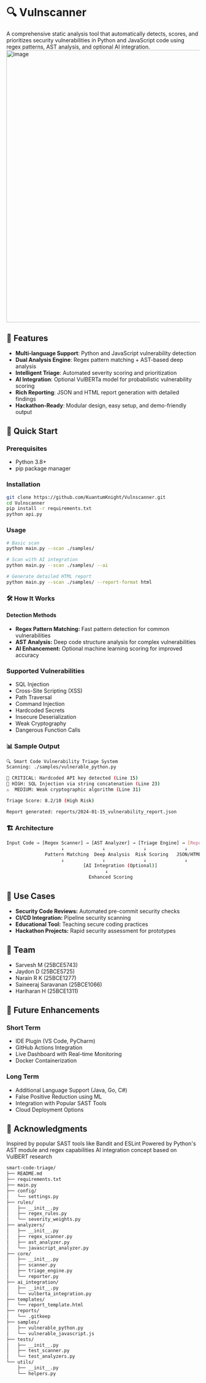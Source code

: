 # 🔍 Vulnscanner
A comprehensive static analysis tool that automatically detects, scores, and prioritizes security vulnerabilities in Python and JavaScript code using regex patterns, AST analysis, and optional AI integration.
<img width="1280" height="709" alt="image" src="https://github.com/user-attachments/assets/c77f28ab-c414-48ab-b8ba-9ffada4aac91" />

## 🌟 **Features**

- **Multi-language Support**: Python and JavaScript vulnerability detection
- **Dual Analysis Engine**: Regex pattern matching + AST-based deep analysis
- **Intelligent Triage**: Automated severity scoring and prioritization
- **AI Integration**: Optional VulBERTa model for probabilistic vulnerability scoring
- **Rich Reporting**: JSON and HTML report generation with detailed findings
- **Hackathon-Ready**: Modular design, easy setup, and demo-friendly output

## 🚀 **Quick Start**

### **Prerequisites**
- Python 3.8+
- pip package manager

### Installation
```bash
git clone https://github.com/KuantumKnight/Vulnscanner.git
cd Vulnscanner
pip install -r requirements.txt
python api.py
```
### Usage
```bash
# Basic scan
python main.py --scan ./samples/

# Scan with AI integration
python main.py --scan ./samples/ --ai

# Generate detailed HTML report
python main.py --scan ./samples/ --report-format html
```
### 🛠️ How It Works
#### Detection Methods
- **Regex Pattern Matching:**  Fast pattern detection for common vulnerabilities
- **AST Analysis:**  Deep code structure analysis for complex vulnerabilities
- **AI Enhancement:**  Optional machine learning scoring for improved accuracy
### Supported Vulnerabilities
- SQL Injection
- Cross-Site Scripting (XSS)
- Path Traversal
- Command Injection
- Hardcoded Secrets
- Insecure Deserialization
- Weak Cryptography
- Dangerous Function Calls

### 📊 Sample Output
```bash
🔍 Smart Code Vulnerability Triage System
Scanning: ./samples/vulnerable_python.py

🚨 CRITICAL: Hardcoded API key detected (Line 15)
🚨 HIGH: SQL Injection via string concatenation (Line 23)
⚠️  MEDIUM: Weak cryptographic algorithm (Line 31)

Triage Score: 8.2/10 (High Risk)

Report generated: reports/2024-01-15_vulnerability_report.json
```
### 🏗️ Architecture
```bash
Input Code → [Regex Scanner] → [AST Analyzer] → [Triage Engine] → [Reporter] → Output
                    ↓              ↓              ↓              ↓
              Pattern Matching  Deep Analysis  Risk Scoring   JSON/HTML
                    ↓              ↓              ↓              ↓
                            [AI Integration (Optional)]
                                    ↓
                              Enhanced Scoring
```
## 🎯 Use Cases
- **Security Code Reviews:** Automated pre-commit security checks
- **CI/CD Integration:** Pipeline security scanning
- **Educational Tool:** Teaching secure coding practices
- **Hackathon Projects:** Rapid security assessment for prototypes
## 👥 Team
- Sarvesh M (25BCE5743)
- Jaydon D (25BCE5725)
- Narain R K (25BCE1277)
- Saineeraj Saravanan (25BCE1066)
- Hariharan H (25BCE1311)
## 🚀 Future Enhancements
### Short Term
- IDE Plugin (VS Code, PyCharm)
- GitHub Actions Integration
- Live Dashboard with Real-time Monitoring
- Docker Containerization
### Long Term
- Additional Language Support (Java, Go, C#)
- False Positive Reduction using ML
- Integration with Popular SAST Tools
- Cloud Deployment Options

## 🙏 Acknowledgments

Inspired by popular SAST tools like Bandit and ESLint
Powered by Python's AST module and regex capabilities
AI integration concept based on VulBERT research

```bash
smart-code-triage/
├── README.md
├── requirements.txt
├── main.py
├── config/
│   └── settings.py
├── rules/
│   ├── __init__.py
│   ├── regex_rules.py
│   └── severity_weights.py
├── analyzers/
│   ├── __init__.py
│   ├── regex_scanner.py
│   ├── ast_analyzer.py
│   └── javascript_analyzer.py
├── core/
│   ├── __init__.py
│   ├── scanner.py
│   ├── triage_engine.py
│   └── reporter.py
├── ai_integration/
│   ├── __init__.py
│   └── vulberta_integration.py
├── templates/
│   └── report_template.html
├── reports/
│   └── .gitkeep
├── samples/
│   ├── vulnerable_python.py
│   └── vulnerable_javascript.js
├── tests/
│   ├── __init__.py
│   ├── test_scanner.py
│   └── test_analyzers.py
└── utils/
    ├── __init__.py
    └── helpers.py
```




